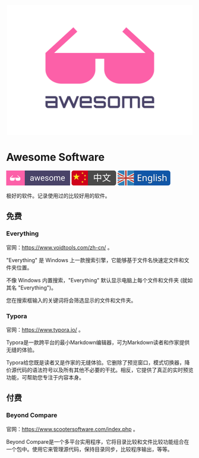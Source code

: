 <div align="center">
	<img width="500" height="350" src="./media/awesome-logo.svg" alt="Awesome">
</div>

# Awesome Software

![Awesome](https://github.com/yansheng836/awesome-software/blob/master/media/awesome.svg) [![chinese](https://github.com/yansheng836/awesome-software/blob/master/media/chinese.svg)](https://github.com/yansheng836/awesome-software/blob/master/README.md) [![english](https://github.com/yansheng836/awesome-software/blob/master/media/english.svg)](https://github.com/yansheng836/awesome-software/blob/master/README-en.md)

极好的软件。记录使用过的比较好用的软件。

## 免费

### Everything

官网：<https://www.voidtools.com/zh-cn/> 。

"Everything" 是 Windows 上一款搜索引擎，它能够基于文件名快速定文件和文件夹位置。

不像 Windows 内置搜索，"Everything" 默认显示电脑上每个文件和文件夹 (就如其名 "Everything")。

您在搜索框输入的关键词将会筛选显示的文件和文件夹。

### Typora

官网：<https://www.typora.io/> 。

Typora是一款跨平台的最小Markdown编辑器，可为Markdown读者和作家提供无缝的体验。

Typora给您既是读者又是作家的无缝体验。它删除了预览窗口，模式切换器，降价源代码的语法符号以及所有其他不必要的干扰。相反，它提供了真正的实时预览功能，可帮助您专注于内容本身。

## 付费

### Beyond Compare

官网：<https://www.scootersoftware.com/index.php> 。

Beyond Compare是一个多平台实用程序，它将目录比较和文件比较功能组合在一个包中。使用它来管理源代码，保持目录同步，比较程序输出，等等。
